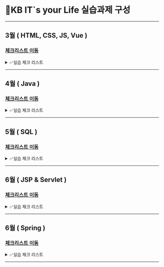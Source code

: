 # 📜KB IT`s your Life 실습과제 구성

---

## 3월 ( HTML, CSS, JS, Vue )

### [체크리스트 이동](<https://github.com/Mminjae/Practice/tree/main/3%EC%9B%94%20(%20HTML%2C%20CSS%2C%20JS%2C%20Vue%20)>)

<details>
  <summary>✅실습 체크 리스트</summary>
  # 실습 체크 리스트

> **기본문제는 필수로**, **심화문제는 선택적으로 풀어보는 파트입니다.**  
> 이름 : 맹민재

| 단원                                | 항목                      | 기본 | 심화 | 실습 디렉터리 (기본) | 실습 디렉터리 (심화) |
| ----------------------------------- | ------------------------- | ---- | ---- | -------------------- | -------------------- |
| 01 웹 표준 HTML/CSS/JavaScript      | 01 HTML 기본 태그         | ✅   | ✅   | 01_html(기본)        | 01_html(심화)        |
| "                                   | 02 입력 양식 및 구조 태그 | ✅   | ✅   | 02_html(기본)        | 02_html(심화)        |
| "                                   | 03 CSS 기초, 속성         | ✅   | ✅   | 03_css(기본)         | 03_css(심화)         |
| "                                   | 04 레이아웃, 반응형 웹    | ✅   | ✅   | 04_css(기본)         | 04_css(심화)         |
| "                                   | 05 자바스크립트 기본 문법 | ✅   | ✅   | 05_javascript(기본)  | 05_javascript(심화)  |
| "                                   | 06 문서 객체 모델         | ✅   | ✅   | 06_javascript(기본)  | 06_javascript(심화)  |
| 02 웹 인터페이스 구축을 위한 Vue.js | 01 Node.js 기초           | ✅   | ✅   | 01_node(기본)        | 01_node(심화)        |
| "                                   | 02 파일 관리하기          |      |      | 02_node(기본)        | 02_node(심화)        |
| "                                   | 01 개발환경 구축, ES6     | ✅   | ✅   | 01_vue(기본)         | 01_vue(심화)         |
| "                                   | 02 템플릿, 디렉티브       | ✅   | ✅   | 02_vue(기본)         | 02_vue(심화)         |
| "                                   | 03 Vue 인스턴스, 이벤트   | ✅   | ✅   | 03_vue(기본)         | 03_vue(심화)         |
| "                                   | 04 부트스트랩             | ✅   | ✅   | 04_vue(기본)         | 04_vue(심화)         |
| "                                   | 05 스타일 처리            | ✅   | ✅   | 05_vue(기본)         | 05_vue(심화)         |
| "                                   | 06 단일 파일 컴포넌트     | ✅   | ✅   | 06_vue(기본)         | 06_vue(심화)         |
| "                                   | 07 컴포넌트 심화          | ✅   | ✅   | 07_vue(기본)         | 07_vue(심화)         |
| "                                   | 08 Composition API        | ✅   | ✅   | 08_vue(기본)         | 08_vue(심화)         |
| "                                   | 09 라우팅                 | ✅   | ✅   | 09_vue(기본)         | 09_vue(심화)         |
| "                                   | 10 Axios                  | ✅   | ✅   | 10_vue(기본)         | 10_vue(심화)         |
| "                                   | 11 라우트와 Axios 연동    | ✅   | ✅   | 11_vue(기본)         | 11_vue(심화)         |
| "                                   | 12 Pinia 상태 관리        | ✅   | ✅   | 12_vue(기본)         | 12_vue(심화)         |

</details>

---

## 4월 ( Java )

### [체크리스트 이동](<https://github.com/Mminjae/Practice/tree/main/4%EC%9B%94%20(%20Java%20)>)

<details>
  <summary>✅실습 체크 리스트</summary>
# 실습 체크 리스트

> **기본문제는 필수로**, **심화문제는 선택적으로 풀어보는 파트입니다.**  
> 이름 : 맹민재

| 단원                                  | 항목                                 | 기본 | 심화 | 실습 디렉터리 (기본) | 실습 디렉터리 (심화) |
| ------------------------------------- | ------------------------------------ | ---- | ---- | -------------------- | -------------------- |
| 02 백엔드 개발을 위한 자바 프로그래밍 | 01 개발환경 구축, 변수, 타입, 연산자 | ✅   | ✅   | 01_java(기본)        | 01_java(심화)        |
| "                                     | 02 조건문과 반복문, 참조타입         | ✅   | ✅   | 02_java(기본)        | 02_java(심화)        |
| "                                     | 03 클래스                            | ✅   | ✅   | 03_java(기본)        | 03_java(심화)        |
| "                                     | 04 상속                              | ✅   | ✅   | 04_java(기본)        | 04_java(심화)        |
| "                                     | 05 인터페이스                        | ✅   | ✅   | 05_java(기본)        | 05_java(심화)        |
| "                                     | 06 중첩 객체                         | ✅   |      | 06_java(기본)        | 06_java(심화)        |
| "                                     | 07 예외처리, 라이브러리              | ✅   | ✅   | 07_java(기본)        | 07_java(심화)        |
| "                                     | 08 멀티스레드                        | ✅   | ✅   | 08_java(기본)        | 08_java(심화)        |
| "                                     | 09 제너릭, 컬렉션                    | ✅   | ✅   | 09_java(기본)        | 09_java(심화)        |
| "                                     | 10 컬렉션                            | ✅   | ✅   | 10_java(기본)        | 10_java(심화)        |
| "                                     | 11 람다식                            | ✅   | ✅   | 11_java(기본)        | 11_java(심화)        |
| "                                     | 12 스트림 요소 처리                  | ✅   | ✅   | 12_java(기본)        | 12_java(심화)        |
| "                                     | 13 데이터 입출력                     | ✅   |      | 13_java(기본)        | 13_java(심화)        |

</details>

---

## 5월 ( SQL )

### [체크리스트 이동](<https://github.com/Mminjae/Practice/tree/main/5%EC%9B%94%20(%20SQL%20)>)

<details>
  <summary>✅실습 체크 리스트</summary>
# 실습 체크 리스트

> **기본문제는 필수로**, **심화문제는 선택적으로 풀어보는 파트입니다.**  
> **제출일자 : 5/28 수요일**  
> **이름 : 맹민재**

| 단원                            | 항목                                          | 기본 | 심화 | 실습 디렉터리 (기본) | 실습 디렉터리 (심화) |
| ------------------------------- | --------------------------------------------- | ---- | ---- | -------------------- | -------------------- |
| 01 MySQL 기반 RDBMS 활용과 JDBC | 01 DBMS 개요, 설치, 전체 운영 실습            | ✅   | ✅   | 01_mysql(기본)       | 01_mysql(심화)       |
| "                               | 02 데이터베이스 모델링, MySQL 유틸리티 사용법 | ✅   | ✅   | 02_mysql(기본)       | 02_mysql(심화)       |
| "                               | 03 SQL 기본                                   | ✅   | ✅   | 03_mysql(기본)       | 03_mysql(심화)       |
| "                               | 04 SQL 고급                                   | ✅   | ✅   | 04_mysql(기본)       | 04_mysql(심화)       |
| "                               | 05 테이블, 뷰                                 | ✅   | ✅   | 05_mysql(기본)       | 05_mysql(심화)       |
| "                               | 06 인덱스, 사용자 관리                        | ✅   | ✅   | 06_mysql(기본)       | 06_mysql(심화)       |
| "                               | 07 Java 연동 JDBC 프로그래밍                  | ✅   |      | 07_mysql(기본)       | 07_mysql(심화)       |
| "                               | 08 Java 연동 JDBC 프로그래밍 - Travel         | ✅   |      | 08_mysql(기본)       | 08_mysql(심화)       |
| 02 NoSQL 기반 MongoDB           | 01 MongoDB                                    | ✅   |      | 01_mongo(기본)       | 01_mongo(심화)       |
| "                               | 02 몽고DB Java 연동                           | ✅   |      | 02_mongo(기본)       | 02_mongo(심화)       |

</details>

---

## 6월 ( JSP & Servlet )

### [체크리스트 이동](<https://github.com/Mminjae/Practice/tree/main/6%EC%9B%94%20(%20JSP%20%26%20Servlet%20)>)

<details>
  <summary>✅실습 체크 리스트</summary>
# 실습 체크 리스트

> **기본문제는 필수로**, **심화문제는 선택적으로 풀어보는 파트입니다.**  
> **제출일자 : 6월25일  
> **이름 : 맹민재\*\*

| 단원                                           | 항목                     | 기본 | 심화 |
| ---------------------------------------------- | ------------------------ | ---- | ---- |
| **01 Servlet, JSP, JSTL 기반 서버 프로그래밍** | 01 서블릿 기초           | ✅   |      |
|                                                | 02 JSP의 이해            |      |      |
|                                                | 03 서블릿 심화           |      |      |
|                                                | 04 요청 포워딩, EL, JSTL | ✅   |      |
|                                                | 05 FrontController       |      |      |

</details>

---

## 6월 ( Spring )

### [체크리스트 이동](<https://github.com/Mminjae/Practice/tree/main/6%EC%9B%94%20(Spring)>)

<details>
  <summary>✅실습 체크 리스트</summary>
  # 실습 체크 리스트

> **기본문제는 필수로**, **심화문제는 선택적으로 풀어보는 파트입니다.**  
> **제출일자 : 6월25일  
> **이름 : 맹민재\*\*

| **02 Spring Framework를 활용한 애플리케이션 개발** | 기본 | 심화 |
| -------------------------------------------------- | ---- | ---- |
| 01 Spring 이해                                     | ✅   |      |
| 02-1 Spring MVC                                    | ✅   | ✅   |
| 02-2 Spring MVC                                    | ✅   |      |
| 03 Spring-MyBatis 연동                             | ✅   |      |
| 04 Spring 기본 게시판                              |      |      |
| 05 Spring 기본 게시판, 파일 업로드                 |      |      |
| 06 Rest                                            |      |      |
| 07 OpenAPI                                         |      |      |
| 08 Spring AOP                                      |      |      |
| 09 Spring Security Form 인증                       |      |      |
| 10 Spring Security JWT 인증                        |      |      |
| 11 Spring Security JWT 인증2                       |      |      |

</details>

---
